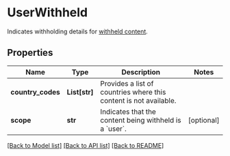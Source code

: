 # UserWithheld

Indicates withholding details for [withheld content](https://help.twitter.com/en/rules-and-policies/tweet-withheld-by-country).

## Properties
Name | Type | Description | Notes
------------ | ------------- | ------------- | -------------
**country_codes** | **List[str]** | Provides a list of countries where this content is not available. | 
**scope** | **str** | Indicates that the content being withheld is a &#x60;user&#x60;. | [optional] 

[[Back to Model list]](../README.md#documentation-for-models) [[Back to API list]](../README.md#documentation-for-api-endpoints) [[Back to README]](../README.md)


